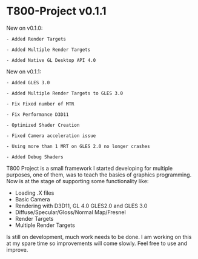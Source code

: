 # T800-Project v0.1.1

New on v0.1.0:

	- Added Render Targets
	
	- Added Multiple Render Targets
	
	- Added Native GL Desktop API 4.0
	
New on v0.1.1:

	- Added GLES 3.0
	
	- Added Multiple Render Targets to GLES 3.0
	
	- Fix Fixed number of MTR
	
	- Fix Performance D3D11
	
	- Optimized Shader Creation
	
	- Fixed Camera acceleration issue
	
	- Using more than 1 MRT on GLES 2.0 no longer crashes
	
	- Added Debug Shaders
	

T800 Project is a small framework I started developing for multiple purposes,
one of them, was to teach the basics of graphics programming. Now is at the
stage of supporting some functionality like:

- Loading .X files
- Basic Camera
- Rendering with D3D11, GL 4.0 GLES2.0 and GLES 3.0
- Diffuse/Specular/Gloss/Normal Map/Fresnel
- Render Targets
- Multiple Render Targets

Is still on development, much work needs to be done. I am working on this at my spare time
so improvements will come slowly. Feel free to use and improve.
